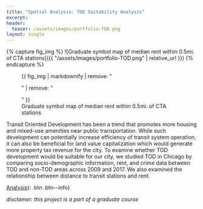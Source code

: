 ```yaml
---
title: "Spatial Analysis: TOD Suitability Analysis"
excerpt: 
header:
  teaser: /assets/images/portfolio-TOD.png
layout: single
---
```

{% capture fig_img %}
![Graduate symbol map of median rent within 0.5mi. of CTA stations]({{ "/assets/images/portfolio-TOD.png" | relative_url }})
{% endcapture %}

<figure>
  {{ fig_img | markdownify | remove: "<p>" | remove: "</p>" }}
  <figcaption>Graduate symbol map of median rent within 0.5mi. of CTA stations</figcaption>
</figure>

Transit Oriented Development has been a trend that promotes more housing and mixed-use amenities near public transportation. While such development can potentially increase efficiency of transit system operation, it can also be beneficial for land value capitalization which would generate more property tax revenue for the city. To examine whether TOD development would be suitable for our city, we studied TOD in Chicago by comparing socio-demographic information, rent, and crime data between TOD and non-TOD areas across 2009 and 2017. We also examined the relationship between distance to transit stations and rent.

[Analysis](https://gillianzhaoxz.github.io/508_html/ChicagoTOD.html){: .btn .btn--info}

_disclamer: this project is a part of a graduate course_